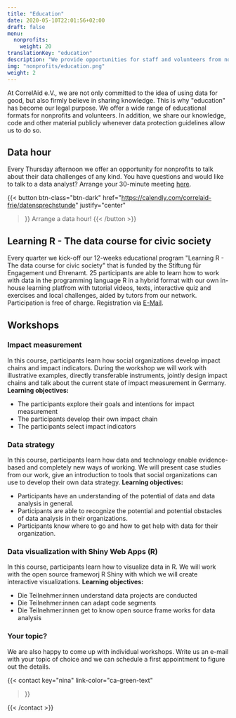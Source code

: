 ```yaml
---
title: "Education"
date: 2020-05-10T22:01:56+02:00
draft: false
menu:
  nonprofits:
    weight: 20
translationKey: "education"
description: "We provide opportunities for staff and volunteers from nonprofit organizations to improve their data skills."
img: "nonprofits/education.png"
weight: 2
---
```



At CorrelAid e.V., we are not only committed to the idea of using data for good, but also firmly believe in sharing knowledge. This is why "education" has become our legal purpose. We offer a wide range of educational formats for nonprofits and volunteers. In addition, we share our knowledge, code and other material publicly whenever data protection guidelines allow us to do so.


## Data hour

Every Thursday afternoon we offer an opportunity for nonprofits to talk about their data challenges of any kind. You have questions and would like to talk to a data analyst? Arrange your 30-minute meeting [here](https://calendly.com/correlaid-frie/datensprechstunde).

{{< button 
    btn-class="btn-dark"
    href="https://calendly.com/correlaid-frie/datensprechstunde"
    justify="center"
>}}
Arrange a data hour!
{{< /button >}}

## Learning R - The data course for civic society
Every quarter we kick-off our 12-weeks educational program "Learning R - The data course for civic society" that is funded by the Stiftung für Engagement und Ehrenamt. 25 participants are able to learn how to work with data in the programming language R in a hybrid format with our own in-house learning platfrom with tutorial videos, texts, interactive quiz and exercises and local challenges, aided by tutors from our network. Participation is free of charge. Registration via [E-Mail](mailto:nina.h@correlaid.org).

## Workshops
### Impact measurement
In this course, participants learn how social organizations develop impact chains and impact indicators. During the workshop we will work with illustrative examples, directly transferable instruments, jointly design impact chains and talk about the current state of impact measurement in Germany.
**Learning objectives:**
- The participants explore their goals and intentions for impact measurement
- The participants develop their own impact chain
- The participants select impact indicators

### Data strategy
In this course, participants learn how data and technology enable evidence-based and completely new ways of working. We will present case studies from our work, give an introduction to tools that social organizations can use to develop their own data strategy.
**Learning objectives:**
- Participants have an understanding of the potential of data and data analysis in general.
- Participants are able to recognize the potential and potential obstacles of data analysis in their organizations.
- Participants know where to go and how to get help with data for their organization.

### Data visualization with Shiny Web Apps (R)
In this course, participants learn how to visualize data in R. We will work with the open source frameworj R Shiny with which we will create interactive visualizations.
**Learning objectives:**
- Die Teilnehmer:innen understand data projects are conducted
- Die Teilnehmer:innen can adapt code segments
- Die Teilnehmer:innen get to know open source frame works for data analysis

### Your topic?
We are also happy to come up with individual workshops. Write us an e-mail with your topic of choice and we can schedule a first appointment to figure out the details.


{{< contact
    key="nina"
    link-color="ca-green-text"
>}}

{{< /contact >}}
